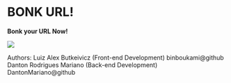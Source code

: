 #  BONK URL! 
**Bonk your URL Now!**

![](https://dogemuchwow.com/wp-content/themes/dogeland/app/bonk/images/cheems-b.png)

Authors:
Luiz Alex Butkeivicz (Front-end Development) binboukami@github
Danton Rodrigues Mariano (Back-end Development) DantonMariano@github

